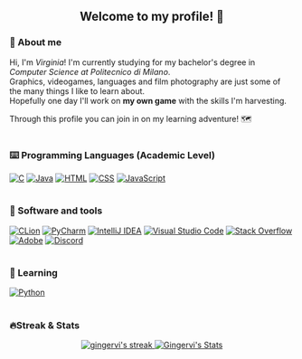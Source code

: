 <h2 align ="center" >
   Welcome to my profile! 🐾 
</h2>

### 👀 About me 

Hi, I'm <i>Virginia</i>! I'm currently studying for my bachelor's degree in <em>Computer Science at Politecnico di Milano</em>. <br>
Graphics, videogames, languages and film photography are just some of the many things I like to learn about. <br> Hopefully one day I'll work on <b>my own game</b> with the skills I'm harvesting.

Through this profile you can join in on my learning adventure! 🗺️

#

### ⌨️ Programming Languages (Academic Level)

<p>
  <a href="https://github.com/search?q=user%3ADenverCoder1+language%3Ac"><img alt="C" src="https://custom-icon-badges.demolab.com/badge/C-03599C.svg?logo=c-in-hexagon&   logoColor=white"></a>
    <a href="https://github.com/search?q=user%3ADenverCoder1+language%3Ajava"><img alt="Java" src="https://custom-icon-badges.demolab.com/badge/Java-007396.svg?logo=java&logoColor=white"></a>
    <a href="https://github.com/search?q=user%3ADenverCoder1+language%3Ahtml"><img alt="HTML" src="https://img.shields.io/badge/HTML-E34F26.svg?logo=html5&logoColor=white"></a>
    <a href="https://github.com/search?q=user%3ADenverCoder1+language%3Acss"><img alt="CSS" src="https://img.shields.io/badge/CSS-1572B6.svg?logo=css3&logoColor=white"></a>
    <a href="https://github.com/search?q=user%3ADenverCoder1+language%3Ajavascript"><img alt="JavaScript" src="https://img.shields.io/badge/JavaScript-F7DF1E.svg?logo=javascript&logoColor=black"></a>
</p>

#

### 🔧 Software and tools

<p>
    <a href="#"><img alt="CLion" src="https://img.shields.io/badge/CLion-5A6EDC?logo=clion&logoColor=white"></a>
    <a href="#"><img alt="PyCharm" src="https://img.shields.io/badge/PyCharm-2cd679?logo=pycharm&logoColor=white"></a>
    <a href="#"><img alt="IntelliJ IDEA" src="https://img.shields.io/badge/IntelliJIDEA-dc2c74.svg?logo=intellij-idea&logoColor=white"></a>
    <a href="#"><img alt="Visual Studio Code" src="https://img.shields.io/badge/Visual%20Studio%20Code-0078d7.svg?logo=visual-studio-code&logoColor=white"></a>
    <a href="#"><img alt="Stack Overflow" src="https://img.shields.io/badge/-Stack%20Overflow-FE7A16?logo=stack-overflow&logoColor=white"></a>
    <a href="#"><img alt="Adobe" src="https://img.shields.io/badge/Adobe-FF0000.svg?logo=adobe&logoColor=white"></a>
    <a href="#"><img alt="Discord" src="https://img.shields.io/badge/-Discord-5865F2.svg?logo=discord&logoColor=white"></a>
</p>

#

### 💭 Learning 

<p>
    <a href="https://github.com/search?q=user%3ADenverCoder1+language%3Apython"><img alt="Python" src="https://img.shields.io/badge/Python-14354C.svg?logo=python&logoColor=white"></a>
</p>
    
#

### 🔥Streak & Stats

<!-- GitHub Readme Streak Stats - https://github.com/DenverCoder1/github-readme-streak-stats -->
<p align="center">
  <a href="https://github.com/gingervi/github-readme-streak-stats">
    <img alt="gingervi's streak" src="https://streak-stats.demolab.com/?user=gingervi&theme=jolly&hide_border=true"/>
  </a>

  <a href="https://github.com/gingervi" class="rich-diff-level-one">
    <img src="https://github-readme-stats.vercel.app/api?username=gingervi&theme=jolly&hide_border=true" alt="Gingervi's Stats" >
  </a>
</p>

